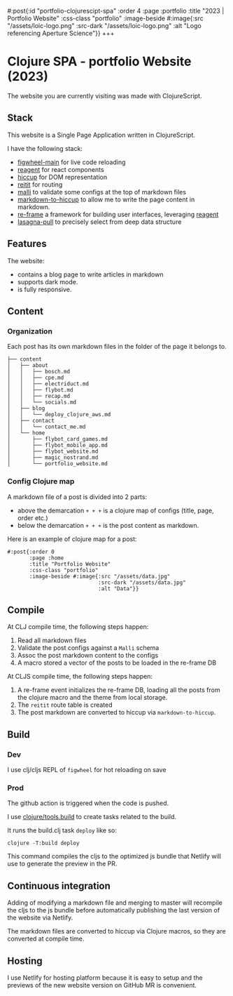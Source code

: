 #:post{:id "portfolio-clojurescipt-spa"
       :order 4
       :page :portfolio
       :title "2023 | Portfolio Website"
       :css-class "portfolio"
       :image-beside #:image{:src "/assets/loic-logo.png"
                             :src-dark "/assets/loic-logo.png"
                             :alt "Logo referencing Aperture Science"}}
+++
# Clojure SPA - portfolio Website (2023)

The website you are currently visiting was made with ClojureScript.

## Stack

This website is a Single Page Application written in ClojureScript.

I have the following stack:
- [figwheel-main](https://figwheel.org/) for live code reloading
- [reagent](https://github.com/reagent-project/reagent) for react components
- [hiccup](https://github.com/weavejester/hiccup) for DOM representation
- [reitit](https://github.com/metosin/reitit) for routing
- [malli](https://github.com/metosin/malli) to validate some configs at the top of markdown files
- [markdown-to-hiccup](https://github.com/mpcarolin/markdown-to-hiccup) to allow me to write the page content in markdown.
- [re-frame](https://github.com/day8/re-frame) a framework for building user interfaces, leveraging [reagent](https://github.com/reagent-project/reagent)
- [lasagna-pull](https://github.com/flybot-sg/lasagna-pull) to precisely select from deep data structure

## Features

The website:
- contains a blog page to write articles in markdown
- supports dark mode.
- is fully responsive.

## Content

### Organization

Each post has its own markdown files in the folder of the page it belongs to.

```
├── content
│   ├── about
│   │   ├── bosch.md
│   │   ├── cpe.md
│   │   ├── electriduct.md
│   │   ├── flybot.md
│   │   ├── recap.md
│   │   └── socials.md
│   ├── blog
│   │   └── deploy_clojure_aws.md
│   ├── contact
│   │   └── contact_me.md
│   └── home
│       ├── flybot_card_games.md
│       ├── flybot_mobile_app.md
│       ├── flybot_website.md
│       ├── magic_nostrand.md
│       └── portfolio_website.md
```

### Config Clojure map

A markdown file of a post is divided into 2 parts:
- above the demarcation `+ + +` is a clojure map of configs (title, page, order etc.)
- below the demarcation `+ + +` is the post content as markdown.

Here is an example of clojure map for a post:

```
#:post{:order 0
       :page :home
       :title "Portfolio Website"
       :css-class "portfolio"
       :image-beside #:image{:src "/assets/data.jpg"
                             :src-dark "/assets/data.jpg"
                             :alt "Data"}}
```

## Compile

At CLJ compile time, the following steps happen:
1. Read all markdown files
2. Validate the post configs against a `Malli` schema
3. Assoc the post markdown content to the configs 
4. A macro stored a vector of the posts to be loaded in the re-frame DB

At CLJS compile time, the following steps happen:
1. A re-frame event initializes the re-frame DB, loading all the posts from the clojure macro and the theme from local storage.
2. The `reitit` route table is created
3. The post markdown are converted to hiccup via `markdown-to-hiccup`. 

## Build

### Dev

I use clj/cljs REPL of `figwheel` for hot reloading on save

### Prod

The github action is triggered when the code is pushed.

I use [clojure/tools.build](https://github.com/clojure/tools.build) to create tasks related to the build.

It runs the build.clj task `deploy` like so:

```
clojure -T:build deploy
```

This command compiles the cljs to the optimized js bundle that Netlify will use to generate the preview in the PR.

## Continuous integration

Adding of modifying a markdown file and merging to master will recompile the cljs to the js bundle before automatically publishing the last version of the website via Netlify.

The markdown files are converted to hiccup via Clojure macros, so they are converted at compile time.

## Hosting

I use Netlify for hosting platform because it is easy to setup and the previews of the new website version on GitHub MR is convenient.